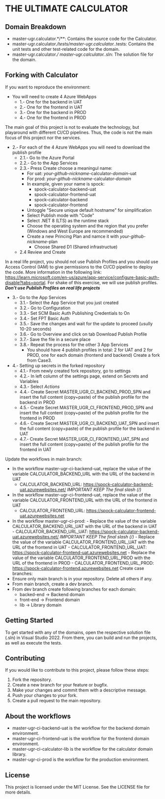 # THE ULTIMATE CALCULATOR
## Domain Breakdown
- master-ugr.calculator.*/**: Contains the source code for the Calculator.
- master-ugr.calculator.*/tests/master-ugr.calculator.*.tests: Contains the unit tests and other test-related code for the domain.
- master-ugr.calculator.*/ master-ugr.calculator.*.sln: The solution file for the domain.

## Forking with Calculator
If you want to reproduce the environment:
- You will need to create 4 Azure WebApps
	- 1.- One for the backend in UAT
	- 2.- One for the frontend in UAT
	- 3.- One for the backend in PROD
	- 4.- One for the frontend in PROD

The main goal of this project is not to evaluate the technology, but playaround with different
CI/CD pipelines. Thus, the code is not the main focus of this project nor the services.


- 2.- For each of the 4 Azure WebApps you will need to download the publish profile
	- 2.1.- Go to the Azure Portal
	- 2.2.- Go to the App Services
	- 2.3.- Press Create choose a meaningul name:
		- For uat: *your-github-nickname*-calculator-*domain*-uat
		- For prod: *your-github-nickname*-calculator-*domain*
		- In example, given your name is spock:
			- spock-calculator-backend-uat
			- spock-calculator-frontend-uat
			- spock-calculator-backend
			- spock-calculator-frontend
		- Untoggle "Secure unique default hostname" for simplification
		- Select Publish mode with "Code"
		- Select .NET 8 (LTS) as the runtime stack
		- Choose the operating system and the region that you prefer (Windows and West Europe are recommended)
		- Create a new Princing Plan  and namce it with *your-github-nickname*-plan
			- Choose Shared D1 (Shared infrastructue)
	- 2.4 Review and Create

In a real life project, you should not use Publish Profiles and you should use Access Control (IAM) to give permissions to the CI/CD pipeline to deploy the code.
More information in the following link: https://learn.microsoft.com/en-us/azure/app-service/configure-basic-auth-disable?tabs=portal.
For shake of this exercise, we will use publish profiles. **_Don't use Publish Profiles on real life projects_**

 - 3.- Go to the App Services
	- 3.1.- Select the App Service that you just created
	- 3.2.- Go to Configuration
	- 3.3.- Set SCM Basic Auth Publishing Credentials to On
	- 3.4.- Set FPT Basic Auth
	- 3.5.- Save the changes and wait for the update to proceed (usully 10-20 seconds)
	- 3.6.- Go to Overview and click on tab Download Publish Profile
	- 3.7.- Save the file in a secure place
	- 3.8.- Repeat the process for the other 3 App Services
		- You should have 4 publish profiles in total: 2 for UAT and 2 for PROD, one for each domain (frontend and backend)
Create a fork from Case3.
 - 4.- Setting up secrets in the forked repository
	- 4.1.- From newly created fork repository, go to settings
	- 4.2.- In left column of the settings page, extend on Secrets and Variables
	- 4.3.- Select *Actions*
	- 4.4.- Create Secret MASTER_UGR_CI_BACKEND_PROD_SPN and insert the full content (copy+paste) of the publish profile for the backend in PROD
	- 4.5.- Create Secret MASTER_UGR_CI_FRONTEND_PROD_SPN and insert the full content (copy+paste) of the publish profile for the frontend in PROD
	- 4.6.- Create Secret MASTER_UGR_CI_BACKEND_UAT_SPN and insert the full content (copy+paste) of the publish profile for the backend in UAT
	- 4.7.- Create Secret MASTER_UGR_CI_FRONTEND_UAT_SPN and insert the full content (copy+paste) of the publish profile for the frontend in UAT

Update the workflows in main branch:
  - In the workflow master-ugr-ci-backend-uat, replace the value of the variable CALCULATOR_BACKEND_URL with the URL of the backend in UAT
       - CALCULATOR_BACKEND_URL: https://spock-calculator-backend-uat.azurewebsites.net/ *IMPORTANT KEEP The final slash (/)*
  - In the workflow master-ugr-ci-frontend-uat, replace the value of the variable CALCULATOR_FRONTEND_URL with the URL of the frontend in UAT
	   - CALCULATOR_FRONTEND_URL: https://spock-calculator-frontend-uat.azurewebsites.net 
  - In the workflow master-ugr-ci-prod:
		- Replace the value of the variable CALCULATOR_BACKEND_URL_UAT with the URL of the backend in UAT
	         - CALCULATOR_BACKEND_URL_UAT: https://spock-calculator-backend-uat.azurewebsites.net/ *IMPORTANT KEEP The final slash (/)*
	    - Replace the value of the variable CALCULATOR_FRONTEND_URL_UAT with the URL of the frontend in UAT
			 - CALCULATOR_FRONTEND_URL_UAT: https://spock-calculator-frontend-uat.azurewebsites.net
	    - Replace the value of the variable CALCULATOR_FRONTEND_URL_PROD with the URL of the frontend in PROD
	         - CALCULATOR_FRONTEND_URL_PROD: https://spock-calculator-frontend.azurewebsites.net
Create case branches:
  - Ensure only main branch is in your repository. Delete all others if any.
  - From main branch, create a dev branch.
  - From dev branch create following branches for each domain:
	- backed-end -> Backend domain
	- front-end -> Frontend domain
	- lib -> Library domain

## Getting Started
To get started with any of the domains, open the respective solution file (.sln) in Visual Studio 2022. From there, you can build and run the projects, as well as execute the tests.

## Contributing
If you would like to contribute to this project, please follow these steps:
1. Fork the repository.
2. Create a new branch for your feature or bugfix.
3. Make your changes and commit them with a descriptive message.
4. Push your changes to your fork.
5. Create a pull request to the main repository.

## About the workflows
- master-ugr-ci-backend-uat is the workflow for the backend domain environment. 
- master-ugr-ci-frontend-uat is the workflow for the frontend domain environment.
- master-ugr-ci-calculator-lib is the workflow for the calculator domain library.
- master-ugr-ci-prod is the workflow for the production environment.


## License
This project is licensed under the MIT License. See the LICENSE file for more details.
